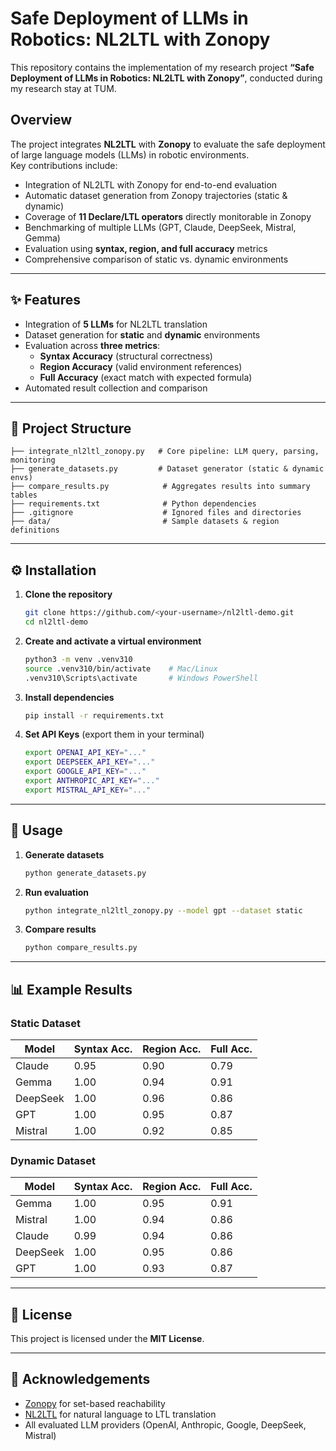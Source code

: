 # Safe Deployment of LLMs in Robotics: NL2LTL with Zonopy

This repository contains the implementation of my research project **“Safe Deployment of LLMs in Robotics: NL2LTL with Zonopy”**, conducted during my research stay at TUM.  

## Overview
The project integrates **NL2LTL** with **Zonopy** to evaluate the safe deployment of large language models (LLMs) in robotic environments.  
Key contributions include:  
- Integration of NL2LTL with Zonopy for end-to-end evaluation  
- Automatic dataset generation from Zonopy trajectories (static & dynamic)  
- Coverage of **11 Declare/LTL operators** directly monitorable in Zonopy  
- Benchmarking of multiple LLMs (GPT, Claude, DeepSeek, Mistral, Gemma)  
- Evaluation using **syntax, region, and full accuracy** metrics  
- Comprehensive comparison of static vs. dynamic environments  

---

## ✨ Features
- Integration of **5 LLMs** for NL2LTL translation
- Dataset generation for **static** and **dynamic** environments
- Evaluation across **three metrics**:
  - **Syntax Accuracy** (structural correctness)
  - **Region Accuracy** (valid environment references)
  - **Full Accuracy** (exact match with expected formula)
- Automated result collection and comparison

---

## 📂 Project Structure
```plaintext
├── integrate_nl2ltl_zonopy.py   # Core pipeline: LLM query, parsing, monitoring
├── generate_datasets.py         # Dataset generator (static & dynamic envs)
├── compare_results.py            # Aggregates results into summary tables
├── requirements.txt              # Python dependencies
├── .gitignore                    # Ignored files and directories
├── data/                         # Sample datasets & region definitions
```

---

## ⚙️ Installation

1. **Clone the repository**
   ```bash
   git clone https://github.com/<your-username>/nl2ltl-demo.git
   cd nl2ltl-demo
   ```

2. **Create and activate a virtual environment**
   ```bash
   python3 -m venv .venv310
   source .venv310/bin/activate    # Mac/Linux
   .venv310\Scripts\activate       # Windows PowerShell
   ```

3. **Install dependencies**
   ```bash
   pip install -r requirements.txt
   ```

4. **Set API Keys** (export them in your terminal)
   ```bash
   export OPENAI_API_KEY="..."
   export DEEPSEEK_API_KEY="..."
   export GOOGLE_API_KEY="..."
   export ANTHROPIC_API_KEY="..."
   export MISTRAL_API_KEY="..."
   ```

---

## 🚀 Usage

1. **Generate datasets**
   ```bash
   python generate_datasets.py
   ```

2. **Run evaluation**
   ```bash
   python integrate_nl2ltl_zonopy.py --model gpt --dataset static
   ```

3. **Compare results**
   ```bash
   python compare_results.py
   ```

---

## 📊 Example Results


### Static Dataset
| Model    | Syntax Acc. | Region Acc. | Full Acc. |
|----------|-------------|-------------|-----------|
| Claude   | 0.95        | 0.90        | 0.79      |
| Gemma    | 1.00        | 0.94        | 0.91      |
| DeepSeek | 1.00        | 0.96        | 0.86      |
| GPT      | 1.00        | 0.95        | 0.87      |
| Mistral  | 1.00        | 0.92        | 0.85      |

### Dynamic Dataset
| Model    | Syntax Acc. | Region Acc. | Full Acc. |
|----------|-------------|-------------|-----------|
| Gemma    | 1.00        | 0.95        | 0.91      |
| Mistral  | 1.00        | 0.94        | 0.86      |
| Claude   | 0.99        | 0.94        | 0.86      |
| DeepSeek | 1.00        | 0.95        | 0.86      |
| GPT      | 1.00        | 0.93        | 0.87      |


---

## 📜 License
This project is licensed under the **MIT License**.

---

## 🙌 Acknowledgements
- [Zonopy](https://github.com/zonopy/zonopy) for set-based reachability
- [NL2LTL](https://github.com/IBM/nl2ltl) for natural language to LTL translation
- All evaluated LLM providers (OpenAI, Anthropic, Google, DeepSeek, Mistral)
